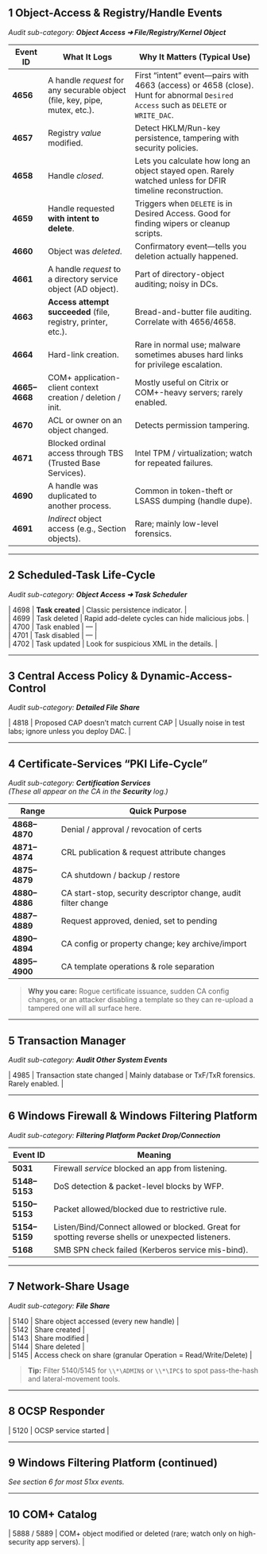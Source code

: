 
## 1 Object-Access & Registry/Handle Events

_Audit sub-category: **Object Access ➜ File/Registry/Kernel Object**_

|Event ID|What It Logs|Why It Matters (Typical Use)|
|---|---|---|
|**4656**|A handle _request_ for any securable object (file, key, pipe, mutex, etc.).|First “intent” event—pairs with 4663 (access) or 4658 (close). Hunt for abnormal `Desired Access` such as `DELETE` or `WRITE_DAC`.|
|**4657**|Registry _value_ modified.|Detect HKLM/Run-key persistence, tampering with security policies.|
|**4658**|Handle _closed_.|Lets you calculate how long an object stayed open. Rarely watched unless for DFIR timeline reconstruction.|
|**4659**|Handle requested **with intent to delete**.|Triggers when `DELETE` is in Desired Access. Good for finding wipers or cleanup scripts.|
|**4660**|Object was _deleted_.|Confirmatory event—tells you deletion actually happened.|
|**4661**|A handle _request_ to a directory service object (AD object).|Part of directory-object auditing; noisy in DCs.|
|**4663**|**Access attempt succeeded** (file, registry, printer, etc.).|Bread-and-butter file auditing. Correlate with 4656/4658.|
|**4664**|Hard-link creation.|Rare in normal use; malware sometimes abuses hard links for privilege escalation.|
|**4665–4668**|COM+ application-client context creation / deletion / init.|Mostly useful on Citrix or COM+-heavy servers; rarely enabled.|
|**4670**|ACL or owner on an object changed.|Detects permission tampering.|
|**4671**|Blocked ordinal access through TBS (Trusted Base Services).|Intel TPM / virtualization; watch for repeated failures.|
|**4690**|A handle was duplicated to another process.|Common in token-theft or LSASS dumping (handle dupe).|
|**4691**|_Indirect_ object access (e.g., Section objects).|Rare; mainly low-level forensics.|

---

## 2 Scheduled-Task Life-Cycle

_Audit sub-category: **Object Access ➜ Task Scheduler**_

| 4698 | **Task created** | Classic persistence indicator. |  
| 4699 | Task deleted | Rapid add-delete cycles can hide malicious jobs. |  
| 4700 | Task enabled | — |  
| 4701 | Task disabled | — |  
| 4702 | Task updated | Look for suspicious XML in the details. |

---

## 3 Central Access Policy & Dynamic-Access-Control

_Audit sub-category: **Detailed File Share**_

| 4818 | Proposed CAP doesn’t match current CAP | Usually noise in test labs; ignore unless you deploy DAC. |

---

## 4 Certificate-Services “PKI Life-Cycle”

_Audit sub-category: **Certification Services**_  
_(These all appear on the CA in the **Security** log.)_

|Range|Quick Purpose|
|---|---|
|**4868–4870**|Denial / approval / revocation of certs|
|**4871–4874**|CRL publication & request attribute changes|
|**4875–4879**|CA shutdown / backup / restore|
|**4880–4886**|CA start-stop, security descriptor change, audit filter change|
|**4887–4889**|Request approved, denied, set to pending|
|**4890–4894**|CA config or property change; key archive/import|
|**4895–4900**|CA template operations & role separation|

> **Why you care:** Rogue certificate issuance, sudden CA config changes, or an attacker disabling a template so they can re-upload a tampered one will all surface here.

---

## 5 Transaction Manager

_Audit sub-category: **Audit Other System Events**_

| 4985 | Transaction state changed | Mainly database or TxF/TxR forensics. Rarely enabled. |

---

## 6 Windows Firewall & Windows Filtering Platform

_Audit sub-category: **Filtering Platform Packet Drop/Connection**_

|Event ID|Meaning|
|---|---|
|**5031**|Firewall _service_ blocked an app from listening.|
|**5148–5153**|DoS detection & packet-level blocks by WFP.|
|**5150–5153**|Packet allowed/blocked due to restrictive rule.|
|**5154–5159**|Listen/Bind/Connect allowed or blocked. Great for spotting reverse shells or unexpected listeners.|
|**5168**|SMB SPN check failed (Kerberos service mis-bind).|

---

## 7 Network-Share Usage

_Audit sub-category: **File Share**_

| 5140 | Share object accessed (every new handle) |  
| 5142 | Share created |  
| 5143 | Share modified |  
| 5144 | Share deleted |  
| 5145 | Access check on share (granular Operation = Read/Write/Delete) |

> **Tip:** Filter 5140/5145 for `\\*\ADMIN$` or `\\*\IPC$` to spot pass-the-hash and lateral-movement tools.

---

## 8 OCSP Responder

| 5120 | OCSP service started |

---

## 9 Windows Filtering Platform (continued)

_See section 6 for most 51xx events._

---

## 10 COM+ Catalog

| 5888 / 5889 | COM+ object modified or deleted (rare; watch only on high-security app servers). |